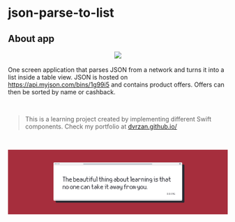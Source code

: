 # json-parse-to-list

## About app

<p align="center">
  <img src="Documentation/preview.gif">
</p>

One screen application that parses JSON from a network and turns it into a list inside a table view.
JSON is hosted on https://api.myjson.com/bins/1g99i5 and contains product offers.
Offers can then be sorted by name or cashback.

</br>

>This is a learning project created by implementing different Swift components. Check my portfolio at [dvrzan.github.io/](https://dvrzan.github.io)

</br>

![End Banner](Documentation/EndBanner.png)
